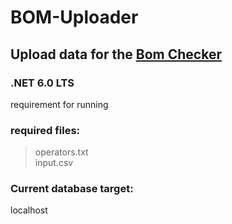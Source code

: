 # BOM-Uploader
## Upload data for the [Bom Checker](https://github.com/Wold0110/BOM-Checker) 
### .NET 6.0 LTS
requirement for running

### required files:
> operators.txt   
> input.csv  

### Current database target:
localhost  

